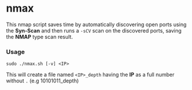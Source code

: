 # nmax
This nmap script saves time by automatically discovering open ports using the **Syn-Scan** and then runs a `-sCV` scan on the discovered ports, saving the **NMAP** type scan result.

### Usage
```
sudo ./nmax.sh [-v] <IP>
```
This will create a file named `<IP>_depth` having the **IP** as a full number without `.` (e.g 10101011_depth)
